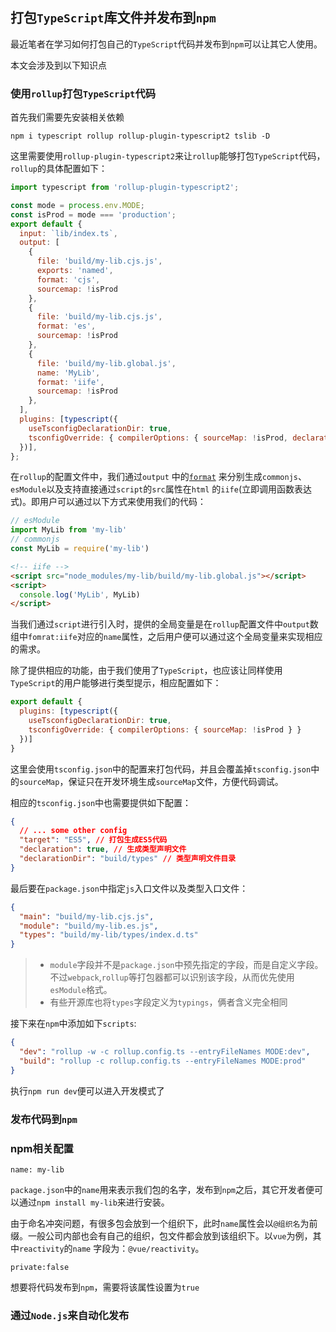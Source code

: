 ## 打包`TypeScript`库文件并发布到`npm`

最近笔者在学习如何打包自己的`TypeScript`代码并发布到`npm`可以让其它人使用。

本文会涉及到以下知识点

### 使用`rollup`打包`TypeScript`代码

首先我们需要先安装相关依赖

```shell
npm i typescript rollup rollup-plugin-typescript2 tslib -D
```

这里需要使用`rollup-plugin-typescript2`来让`rollup`能够打包`TypeScript`代码，`rollup`的具体配置如下：

```javascript
import typescript from 'rollup-plugin-typescript2';

const mode = process.env.MODE;
const isProd = mode === 'production';
export default {
  input: `lib/index.ts`,
  output: [
    {
      file: 'build/my-lib.cjs.js',
      exports: 'named',
      format: 'cjs',
      sourcemap: !isProd
    },
    {
      file: 'build/my-lib.cjs.js',
      format: 'es',
      sourcemap: !isProd
    },
    {
      file: 'build/my-lib.global.js',
      name: 'MyLib',
      format: 'iife',
      sourcemap: !isProd
    },
  ],
  plugins: [typescript({
    useTsconfigDeclarationDir: true,
    tsconfigOverride: { compilerOptions: { sourceMap: !isProd, declaration: !isProd } }
  })],
};
```

在`rollup`的配置文件中，我们通过`output`
中的[`format`](https://rollupjs.org/guide/en/#outputformat) 来分别生成`commonjs`、`esModule`以及支持直接通过`script`的`src`属性在`html`
的`iife`(立即调用函数表达式)。即用户可以通过以下方式来使用我们的代码：

```javascript
// esModule
import MyLib from 'my-lib'
// commonjs
const MyLib = require('my-lib')
```

```html
<!-- iife -->
<script src="node_modules/my-lib/build/my-lib.global.js"></script>
<script>
  console.log('MyLib', MyLib)
</script>
```

当我们通过`script`进行引入时，提供的全局变量是在`rollup`配置文件中`output`数组中`fomrat:iife`对应的`name`属性，之后用户便可以通过这个全局变量来实现相应的需求。

除了提供相应的功能，由于我们使用了`TypeScript`，也应该让同样使用`TypeScript`的用户能够进行类型提示，相应配置如下：

```javascript
export default {
  plugins: [typescript({
    useTsconfigDeclarationDir: true,
    tsconfigOverride: { compilerOptions: { sourceMap: !isProd } }
  })]
}
```

这里会使用`tsconfig.json`中的配置来打包代码，并且会覆盖掉`tsconfig.json`中的`sourceMap`，保证只在开发环境生成`sourceMap`文件，方便代码调试。

相应的`tsconfig.json`中也需要提供如下配置：
```json
{
  // ... some other config
  "target": "ES5", // 打包生成ES5代码
  "declaration": true, // 生成类型声明文件
  "declarationDir": "build/types" // 类型声明文件目录  
}
```

最后要在`package.json`中指定`js`入口文件以及类型入口文件：
```json
{
  "main": "build/my-lib.cjs.js",
  "module": "build/my-lib.es.js",
  "types": "build/my-lib/types/index.d.ts"
}
```
> * `module`字段并不是`package.json`中预先指定的字段，而是自定义字段。不过`webpack`,`rollup`等打包器都可以识别该字段，从而优先使用`esModule`格式。
> * 有些开源库也将`types`字段定义为`typings`，俩者含义完全相同

接下来在`npm`中添加如下`scripts`:
```json
{
  "dev": "rollup -w -c rollup.config.ts --entryFileNames MODE:dev",
  "build": "rollup -c rollup.config.ts --entryFileNames MODE:prod"
}
```
执行`npm run dev`便可以进入开发模式了

### 发布代码到`npm`

### npm相关配置

`name: my-lib`

`package.json`中的`name`用来表示我们包的名字，发布到`npm`之后，其它开发者便可以通过`npm install my-lib`来进行安装。

由于命名冲突问题，有很多包会放到一个组织下，此时`name`属性会以`@组织名`为前缀。一般公司内部也会有自己的组织，包文件都会放到该组织下。以`vue`为例，其中`reactivity`的`name`
字段为：`@vue/reactivity`。

`private:false`

想要将代码发布到`npm`，需要将该属性设置为`true`

### 通过`Node.js`来自动化发布
